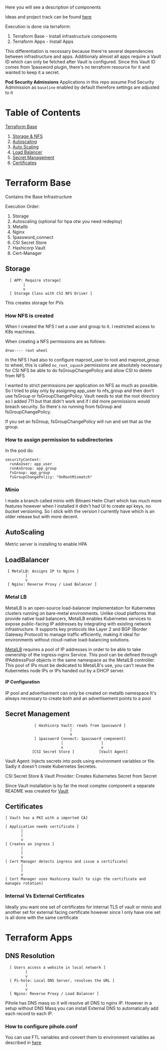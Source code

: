 Here you will see a description of components

Ideas and project track can be found [here](https://github.com/users/flmmartins/projects/3)

Execution is done via terraform:
1. Terraform Base - Install infrastructure components
2. Terraform Apps - Install Apps

This differentiation is necessary because there're several dependencies between infrastructure and apps. Additionaly almost all apps require a Vault ID which can only be fetched after Vault is configured. Since this Vault ID comes from 1password plugin, there's no terraform resource for it and wanted to keep it a secret.

**Pod Security Admissions**
Applications in this repo assume Pod Security Adminission as `baseline` enabled by default therefore settings are adjusted to it

# Table of Contents

[Terraform Base](#TerraformBase)
1. [Storage & NFS](##Storage)
2. [Autoscaling](##NFS)
3. [Auto Scaling](##AutoScaling)
4. [Load Balancer](##LoadBalancer)
5. [Secret Management](##SecretManagement)
6. [Certificates](#Certificates)


# Terraform Base
Contains the Base Infrastructure

Execution Order:
1. Storage
2. Autoscaling (optional for hpa otw you need redeploy)
3. Metallb
4. Nginx
5. 1password_connect
6. CSI Secret Store
7. Hashicorp Vault
8. Cert-Manager

## Storage

      [ APP: Require storage]
            |
            v
      [ Storage Class with CSI NFS Driver ]

This creates storage for PVs

### How NFS is created

When I created the NFS I set a user and group to it. I restricted access to K8s machines.

When creating a NFS permissions are as follows:

```
drwx---- root wheel
```

In the NFS I had also to configure maproot_user to root and maproot_group to wheel, this is called `no_root_squash` permissions are absolutely necessary for CSI NFS be able to do fsGroupChangePolicy and allow CSI to delete from NFS

I wanted to strict permissions per application on NFS as much as possible. So I tried to play only by assigning app_user to nfs_group and then don't use fsGroup or fsGroupChangePolicy. Vault needs to stat the root directory so I added 711 but that didn't work and if I did more permissions would breach security. So there's no running from fsGroup and fsGroupChangePolicy. 

If you set an fsGroup, fsGroupChangePolicy will run and set that as the group.

### How to assign permission to subdirectories

In the pod do:

```
securityContext:
  runAsUser: app_user
  runAsGroup: app_group
  fsGroup: app_group
  fsGroupChangePolicy: "OnRootMismatch"
```

### Minio

I made a branch called minio with Bitnami Helm Chart which has much more features however when I installed it didn't had UI to create api keys, no bucket versioning. So I stick with the version I currently have which is an older release but with more decent.

## AutoScaling
Metric server is installing to enable HPA

## LoadBalancer

     [ MetalLB: Assigns IP to Nginx ]
             |
             v
     [ Nginx: Reverse Proxy / Load Balancer ]

### Metal LB

MetalLB is an open-source load-balancer implementation for Kubernetes clusters running on bare-metal environments. Unlike cloud platforms that provide native load balancers, MetalLB enables Kubernetes services to expose public-facing IP addresses by integrating with existing network infrastructure. It supports key protocols like Layer 2 and BGP (Border Gateway Protocol) to manage traffic efficiently, making it ideal for environments without cloud-native load-balancing solutions.


[MetalLB](https://github.com/kubernetes/ingress-nginx/blob/main/docs/deploy/baremetal.md) requires a pool of IP addresses in order to be able to take ownership of the ingress-nginx Service. This pool can be defined through IPAddressPool objects in the same namespace as the MetalLB controller. This pool of IPs must be dedicated to MetalLB's use, you can't reuse the Kubernetes node IPs or IPs handed out by a DHCP server.

#### IP Configuration
IP pool and advertisement can only be created on metallb namespace
It's always necessary to create both and an  advertisement points to a pool

## Secret Management

                 [ Hashicorp Vault: reads from 1password ]
                                 |
                                 v
                 [ 1password Connect: 1password component] 
                             |                 |          
                             v                 v
                [CSI Secret Store ]           [Vault Agent]


Vault Agent: Injects secrets into pods using environment variables or file. Sadly it doesn't create Kubernetes Secretes.

CSI Secret Store & Vault Provider: Creates Kubernetes Secret from Secret

Since Vault installation is by far the most complex component a separate README was created for [Vault](Vault.md)

## Certificates 
    [ Vault has a PKI with a imported CA]

    [ Application needs certificate ]
           |
           |
           v
    [ Creates an ingress ]
           |
           |
           v
    [ Cert Manager detects ingress and issue a certificate]
           |
           |
           v
    [ Cert Manager uses Hashicorp Vault to sign the certificate and manages rotation]

### Internal Vs External Certificates
Ideally you want one set of certificates for internal TLS of vault or minio and another set for external facing certificate however since I only have one set is all done with the same certificate

# Terraform Apps

## DNS Resolution

      [ Users access a website in local network ] 
             |
             v
      [ Pi-hole: Local DNS Server, resolves the URL ]   
             |
             v
      [ Nginx: Reverse Proxy / Load Balancer ]

Pihole has DNS masq so it will resolve all DNS to nginx IP. However in a setup without DNS Masq you can install External DNS to automatically add each record to each IP.

### How to configure pihole.conf
You can use FTL variables and convert them to environment variables as described in [here](https://docs.pi-hole.net/docker/configuration/?h=environment+variables#environment-variables)
